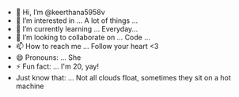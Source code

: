 - 👋 Hi, I’m @keerthana5958v     
- 👀 I’m interested in ... A lot of things ...      
- 🌱 I’m currently learning ... Everyday...      
- 💞️ I’m looking to collaborate on ... Code ...          
- 📫 How to reach me ... Follow your heart <3            
- 😄 Pronouns: ... She   
- ⚡ Fun fact: ... I'm 20, yay!          
- Just know that: ... Not all clouds float, sometimes they sit on a hot machine    
  
<!--- 
keerthana5958v/keerthana5958v is a ✨ special ✨ repository because its `README.md` (this file) appears on your GitHub profile.
You can click the Preview link to take a look at your changes.
--->
